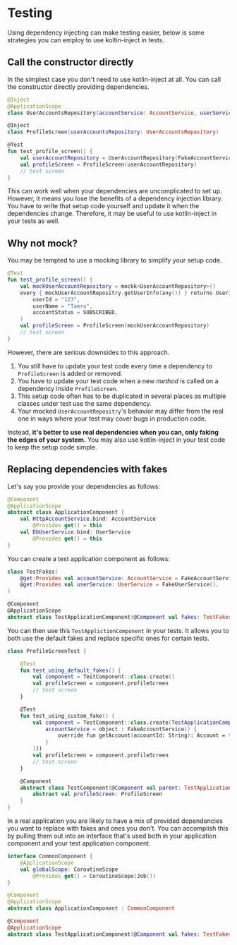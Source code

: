 # Testing

Using dependency injecting can make testing easier, below is some strategies you can employ to use koltin-inject in
tests.

## Call the constructor directly

In the simplest case you don't need to use kotlin-inject at all. You can call the constructor directly providing
dependencies.

```kotlin
@Inject
@ApplicationScope
class UserAccountsRepository(accountService: AccountService, userService: UserService)

@Inject
class ProfileScreen(userAccountsRepository: UserAccountsRepository)

@Test
fun test_profile_screen() {
    val userAccountRepository = UserAccountRepository(FakeAccountService(), FakeUserService())
    val profileScreen = ProfileScreen(userAccountRepository)
    // test screen
}
```

This can work well when your dependencies are uncomplicated to set up. However, it means you lose the benefits of a
dependency injection library. You have to write that setup code yourself and update it when the dependencies change.
Therefore, it may be useful to use kotlin-inject in your tests as well.

## Why not mock?

You may be tempted to use a mocking library to simplify your setup code.

```kotlin
@Test
fun test_profile_screen() {
    val mockUserAccountRepository = mockk<UserAccountRepository>()
    every { mockUserAccountRepositry.getUserInfo(any()) } returns UserInfo(
        userId = "123",
        userName = "Tamra",
        accountStatus = SUBSCRIBED,
    )
    val profileScreen = ProfileScreen(mockUserAccountRepository)
    // test screen
}
```

However, there are serious downsides to this approach.

1. You still have to update your test code every time a dependency to `ProfileScreen` is added or removed.
2. You have to update your test code when a new _method_ is called on a dependency inside `ProfileScreen`.
3. This setup code often has to be duplicated in several places as multiple classes under test use the same dependency.
4. Your mocked `UserAccountRepositry`'s behavior may differ from the real one in ways where your test may cover bugs in
   production code.

Instead, **it's better to use real dependencies when you can, only faking the edges of your system.** You may also use
kotlin-inject in your test code to keep the setup code simple.

## Replacing dependencies with fakes

Let's say you provide your dependencies as follows:

```kotlin
@Component
@ApplicationScope
abstract class ApplicationComponent {
    val HttpAccountService.bind: AccountService
        @Provides get() = this
    val DbUserService.bind: UserService
        @Provides get() = this
}
```

You can create a test application component as follows:

```kotlin
class TestFakes(
    @get:Provides val accountService: AccountService = FakeAccountService(),
    @get:Provides val userService: UserService = FakeUserService(),
)

@Component
@ApplicationScope
abstract class TestApplicationComponent(@Component val fakes: TestFakes = TestFakes())
```

You can then use this `TestApplictionComponent` in your tests. It allows you to both use the default fakes and replace
specific ones for certain tests.

```kotlin
class ProfileScreenTest {

    @Test
    fun test_using_default_fakes() {
        val component = TestComponent::class.create()
        val profileScreen = component.profileScreen
        // test screen
    }

    @Test
    fun test_using_custom_fake() {
        val component = TestComponent::class.create(TestApplicationComponent::class.create(TestFakes(
            accountService = object : FakeAccountService() {
                override fun getAccount(accountId: String): Account = throw Exception("failed to get account")
            }
        )))
        val profileScreen = component.profileScreen
        // test screen
    }

    @Component
    abstract class TestComponent(@Component val parent: TestApplicationComponent = TestApplicationComponent::class.create()) {
        abstract val profileScreen: ProfileScreen
    }
}
```

In a real application you are likely to have a mix of provided dependencies you want to replace with fakes and ones you
don't. You can accomplish this by pulling them out into an interface that's used both in your application component and
your test application component.

```kotlin
interface CommonComponent {
    @ApplicationScope
    val globalScope: CoroutineScope
        @Provides get() = CoroutineScope(Job())
}

@Component
@ApplicationScope
abstract class ApplicationComponent : CommonComponent

@Component
@ApplicationScope
abstract class TestApplicationComponent(@Component val fakes: TestFakes = TestFakes()) : CommonComponent
```